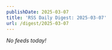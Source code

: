 ```yaml
---
publishDate: 2025-03-07
title: 'RSS Daily Digest: 2025-03-07'
url: /digest/2025-03-07
---
```


_No feeds today!_

